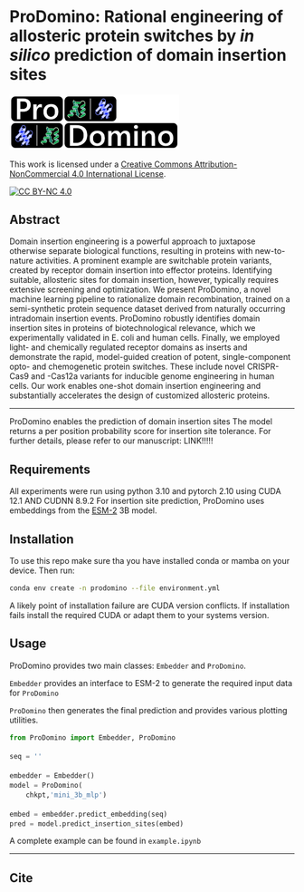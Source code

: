 # ProDomino: Rational engineering of allosteric protein switches by *in silico* prediction of domain insertion sites

<img src="img/ProDomino.png" alt="drawing" width="300"/>  

This work is licensed under a
[Creative Commons Attribution-NonCommercial 4.0 International License][cc-by-nc].

[![CC BY-NC 4.0][cc-by-nc-image]][cc-by-nc]

[cc-by-nc]: https://creativecommons.org/licenses/by-nc/4.0/

[cc-by-nc-image]: https://licensebuttons.net/l/by-nc/4.0/88x31.png

## Abstract 

Domain insertion engineering is a powerful approach to juxtapose otherwise separate biological functions, resulting in proteins with new-to-nature activities. A prominent example are switchable protein variants, created by receptor domain insertion into effector proteins. Identifying suitable, allosteric sites for domain insertion, however, typically requires extensive screening and optimization.
We present ProDomino, a novel machine learning pipeline to rationalize domain recombination, trained on a semi-synthetic protein sequence dataset derived from naturally occurring intradomain insertion events. ProDomino robustly identifies domain insertion sites in proteins of biotechnological relevance, which we experimentally validated in E. coli and human cells. Finally, we employed light- and chemically regulated receptor domains as inserts and demonstrate the rapid, model-guided creation of potent, single-component opto- and chemogenetic protein switches. These include novel CRISPR-Cas9 and -Cas12a variants for inducible genome engineering in human cells. Our work enables one-shot domain insertion engineering and substantially accelerates the design of customized allosteric proteins.


---

ProDomino enables the prediction of domain insertion sites  The model returns a per position probability score for insertion site tolerance.
For further details, please refer to our manuscript: LINK!!!!!

## Requirements

All experiments were run using python 3.10 and pytorch 2.10 using CUDA 12.1 AND CUDNN 8.9.2
For insertion site prediction, ProDomino uses embeddings from the [ESM-2](https://github.com/facebookresearch/esm) 3B model.

## Installation

To use this repo make sure tha you have installed conda or mamba on your device.
Then run:
```bash
conda env create -n prodomino --file environment.yml
```

A likely point of installation failure are CUDA version conflicts. If installation fails install the required CUDA or adapt them to your systems version.


## Usage

ProDomino provides two main classes: `Embedder` and `ProDomino`.

`Embedder` provides an interface to ESM-2 to generate the required input data for `ProDomino`

`ProDomino` then generates the final prediction and provides various plotting utilities.

```python
from ProDomino import Embedder, ProDomino

seq = ''

embedder = Embedder()
model = ProDomino(
    chkpt,'mini_3b_mlp')

embed = embedder.predict_embedding(seq)
pred = model.predict_insertion_sites(embed)
```

A complete example can be found in `example.ipynb`




---
## Cite




